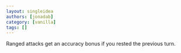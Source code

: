 ```yaml
---
layout: singleidea
authors: [jonadab]
category: [vanilla]
tags: []
---
```

Ranged attacks get an accuracy bonus if you rested the previous turn.

